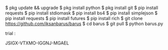 $ pkg update && upgrade
$ pkg install python
$ pkg install git
$ pip install requests
$ pip install stdiomask
$ pip install bs4
$ pip install simplejson
$ pip install requests
$ pip install futures
$ pip install rich
$ git clone https://github.com/iksanbarus/barus
$ cd barus
$ git pull
$ python barus.py


trial :

JSIGX-VTXMO-IGGNJ-MGAEL

<!---
Iksanminr/Iksanminr is a ✨ special ✨ repository because its `README.md` (this file) appears on your GitHub profile.
You can click the Preview link to take a look at your changes.
--->
